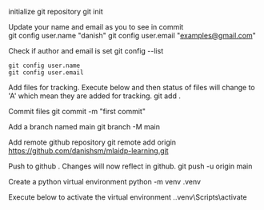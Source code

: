initialize git repository
    git init

Update your name and email as you to see in commit  
    git config user.name "danish"
    git config user.email "examples@gmail.com"

Check if author and email is set
    git config --list

    git config user.name
    git config user.email

Add files for tracking. Execute below and then status of files will change to 'A' which mean they are added for tracking.
    git add .

Commit files 
    git commit -m "first commit"

Add a branch named main
    git branch -M main

Add remote github repository
    git remote add origin https://github.com/danishsm/mlaidp-learning.git

Push to github . Changes will now reflect in github.
    git push -u origin main


Create a python virtual environment
    python -m venv .venv


Execute below to activate the virtual environment
    .\.venv\Scripts\activate
